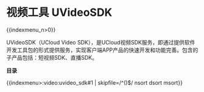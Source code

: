 # 视频工具 UVideoSDK

{{indexmenu_n>0}}

UVideoSDK（UCloud Video
SDK），是UCloud视频SDK服务，即通过提供软件开发工具包的形式提供服务，实现客户端APP产品的快速开发和功能完善。包含的子产品包括：短视频SDK、直播SDK。

**目录**

{{indexmenu>:video:uvideo_sdk#1 | skipfile=/^()$/ nsort dsort msort}}
